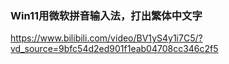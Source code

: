 ### Win11用微软拼音输入法，打出繁体中文字

https://www.bilibili.com/video/BV1yS4y1i7C5/?vd_source=9bfc54d2ed901f1eab04708cc346c2f5